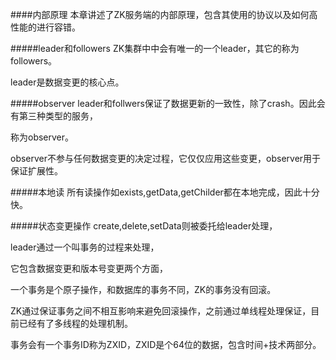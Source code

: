 ####内部原理
本章讲述了ZK服务端的内部原理，包含其使用的协议以及如何高性能的进行容错。

#####leader和followers
ZK集群中中会有唯一的一个leader，其它的称为followers。

leader是数据变更的核心点。

#####observer
leader和follwers保证了数据更新的一致性，除了crash。因此会有第三种类型的服务，


称为observer。

observer不参与任何数据变更的决定过程，它仅仅应用这些变更，observer用于保证扩展性。


#####本地读
所有读操作如exists,getData,getChilder都在本地完成，因此十分快。

#####状态变更操作
create,delete,setData则被委托给leader处理，

leader通过一个叫事务的过程来处理，

它包含数据变更和版本号变更两个方面，

一个事务是个原子操作，和数据库的事务不同，ZK的事务没有回滚。

ZK通过保证事务之间不相互影响来避免回滚操作，之前通过单线程处理保证，目前已经有了多线程的处理机制。

事务会有一个事务ID称为ZXID，ZXID是个64位的数据，包含时间+技术两部分。
